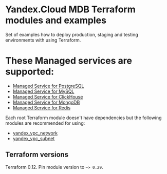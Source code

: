 # Yandex.Cloud MDB Terraform modules and examples

Set of examples how to deploy production, staging and testing environments with
using Terraform.

# These Managed services are supported:

* [Managed Service for PostgreSQL]()
* [Managed Service for MySQL]()
* [Managed Service for ClickHouse]()
* [Managed Service for MongoDB]()
* [Managed Service for Redis]()

Each root Terraform module doesn't have dependencies but the following modules
are recommended for using:

* [yandex_vpc_network](https://www.terraform.io/docs/providers/yandex/d/datasource_vpc_network.html)
* [yandex_vpc_subnet](https://www.terraform.io/docs/providers/yandex/d/datasource_vpc_subnet.html)

## Terraform versions

Terraform 0.12. Pin module version to `~> 0.29`.


